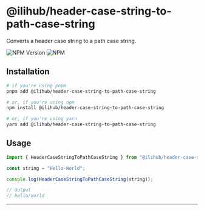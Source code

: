 # @ilihub/header-case-string-to-path-case-string

Converts a header case string to a path case string.

![NPM Version](https://img.shields.io/npm/v/%40ilihub%2Fheader-case-string-to-path-case-string?color=33cd56&logo=npm)
![NPM](https://img.shields.io/npm/l/%40ilihub%2Fheader-case-string-to-path-case-string)

## Installation

```bash
# if you're using pnpm
pnpm add @ilihub/header-case-string-to-path-case-string

# or, if you're using npm
npm install @ilihub/header-case-string-to-path-case-string

# or, if you're using yarn
yarn add @ilihub/header-case-string-to-path-case-string
```

## Usage

```javascript
import { HeaderCaseStringToPathCaseString } from "@ilihub/header-case-string-to-path-case-string";

const string = "Hello-World";

console.log(HeaderCaseStringToPathCaseString(string));

// Output
// hello/world
```

---
